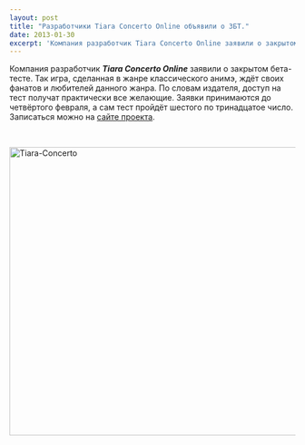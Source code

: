 ```yaml
---
layout: post
title: "Разработчики Tiara Concerto Online объявили о ЗБТ."
date: 2013-01-30
excerpt: 'Компания разработчик Tiara Concerto Online заявили о закрытом бета-тесте...'
---
```


Компания разработчик <strong><em>Tiara Concerto Online</em></strong> заявили о закрытом бета-тесте. Так игра, сделанная в жанре классического анимэ, ждёт своих фанатов и любителей данного жанра. По словам издателя, доступ на тест получат практически все желающие. Заявки принимаются до четвёртого февраля, а сам тест пройдёт шестого по тринадцатое число. Записаться можно на <a href="http://www.gamania.com/products/tiaraconcerto/en/index.html">сайте проекта</a>.

&nbsp;

<a href="http://gamersoul.ru/%d1%80%d0%b0%d0%b7%d1%80%d0%b0%d0%b1%d0%be%d1%82%d1%87%d0%b8%d0%ba%d0%b8-tiara-concerto-online-%d0%be%d0%b1%d1%8a%d1%8f%d0%b2%d0%b8%d0%bb%d0%b8-%d0%be-%d0%b7%d0%b1%d1%82/tiara-concerto/" rel="attachment wp-att-1047"><img class="size-full wp-image-1047 aligncenter" alt="Tiara-Concerto" src="http://gamersoul.ru/wp-content/uploads/2013/01/Tiara-Concerto.jpg" width="720" height="509" /></a>